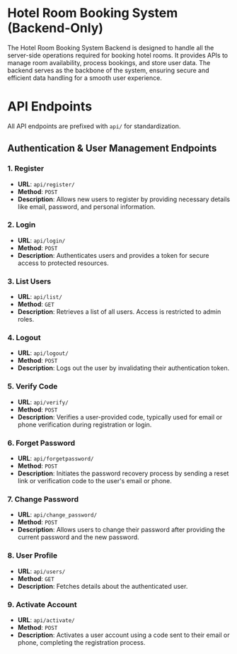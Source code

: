 # Hotel Room Booking System (Backend-Only)
The Hotel Room Booking System Backend is designed to handle all the server-side operations required for booking hotel rooms. It provides APIs to manage room availability, process bookings, and store user data. The backend serves as the backbone of the system, ensuring secure and efficient data handling for a smooth user experience.

# API Endpoints

All API endpoints are prefixed with `api/` for standardization.

## Authentication & User Management Endpoints

### 1. Register
- **URL**: `api/register/`
- **Method**: `POST`
- **Description**: Allows new users to register by providing necessary details like email, password, and personal information.

### 2. Login
- **URL**: `api/login/`
- **Method**: `POST`
- **Description**: Authenticates users and provides a token for secure access to protected resources.

### 3. List Users
- **URL**: `api/list/`
- **Method**: `GET`
- **Description**: Retrieves a list of all users. Access is restricted to admin roles.

### 4. Logout
- **URL**: `api/logout/`
- **Method**: `POST`
- **Description**: Logs out the user by invalidating their authentication token.

### 5. Verify Code
- **URL**: `api/verify/`
- **Method**: `POST`
- **Description**: Verifies a user-provided code, typically used for email or phone verification during registration or login.

### 6. Forget Password
- **URL**: `api/forgetpassword/`
- **Method**: `POST`
- **Description**: Initiates the password recovery process by sending a reset link or verification code to the user's email or phone.

### 7. Change Password
- **URL**: `api/change_password/`
- **Method**: `POST`
- **Description**: Allows users to change their password after providing the current password and the new password.

### 8. User Profile
- **URL**: `api/users/`
- **Method**: `GET`
- **Description**: Fetches details about the authenticated user.

### 9. Activate Account
- **URL**: `api/activate/`
- **Method**: `POST`
- **Description**: Activates a user account using a code sent to their email or phone, completing the registration process.


